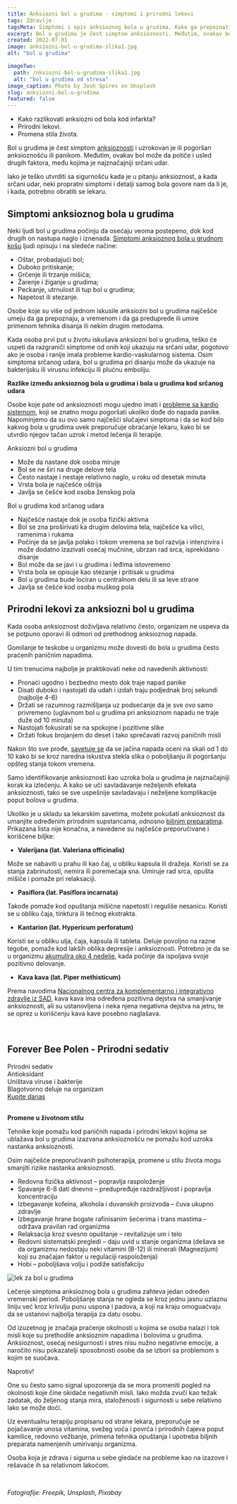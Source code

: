 ```yaml
---
title: Anksiozni bol u grudima - simptomi i prirodni lekovi
tags: Zdravlje
tagsMeta: Simptomi i opis anksioznog bola u grudima. Kako ga prepoznati i kada je neophodno pozvati pomoć? Prirodni lekovi i preparati.
excerpt: Bol u grudima je čest simptom anksioznosti. Međutim, ovakav bol može biti uzrokovan i drugim faktorima, među kojima je najznačajniji srčani udar.
created: 2022-07-01
image: anksiozni-bol-u-grudima-slika1.jpg
alt: "bol u grudima"

imageTwo:
  path: /nksiozni-bol-u-grudima-slika1.jpg
  alt: "bol u grudima od stresa"
image_caption: Photo by Josh Spires on Unsplash
slug: anksiozni-bol-u-grudima
featured: false
---
```


<div class="text-component line-height-lg v-space-md">

<div class="tldr-box">
  <div class="tldr-box__content">
	<span class="text-base font-bold"></span>
    <ul class="list list--ul margin-top-sm margin-bottom-0">
      <li>Kako razlikovati anksiozni od bola kod infarkta?</li>
      <li>Prirodni lekovi.</li>
      <li>Promena stila života.</li>
    </ul>
  </div>
</div>

Bol u grudima je čest simptom [anksioznosti](https://ubuntucentar.com/blog/anksioznost-i-anksiozni-poremecaji/sta-je-aksioznost/) i uzrokovan je ili pogoršan anksioznošću ili panikom.  Međutim, ovakav bol može da potiče i usled drugih faktora, među kojima je najznačajniji srčani udar.  

Iako je teško utvrditi sa sigurnošću kada je u pitanju anksioznost, a kada srčani udar, neki propratni simptomi i detalji samog bola govore nam da li je, i kada, potrebno obratiti se lekaru.

## Simptomi anksioznog bola u grudima

Neki ljudi bol u grudima počinju da osećaju veoma postepeno, dok kod drugih on nastupa naglo i iznenada. [Simptomi anksioznog bola u grudnom košu](https://www.healthline.com/health/anxiety/anxiety-chest-pain#symptoms) ljudi opisuju i na sledeće načine:

- Oštar, probadajući bol;
- Duboko pritiskanje;
- Grčenje ili trzanje mišića;
- Žarenje i žiganje u grudima;
- Peckanje, utrnulost ili tup bol u grudima;
- Napetost ili stezanje.

Osobe koje su više od jednom iskusile anksiozni bol u grudima najčešće umeju da ga prepoznaju, a vremenom i da ga preduprede ili umire primenom tehnika disanja ili nekim drugim metodama. 

Kada osoba prvi put u životu iskušava anksiozni bol u grudima, teško će uspeti da razgraniči simptome od onih koji ukazuju na srčani udar, pogotovo ako je osoba i ranije imala probleme kardio-vaskularnog sistema. Osim simptoma srčanog udara, bol u grudima pri disanju može da ukazuje na bakterijsku ili virusnu infekciju ili plućnu emboliju.

**Razlike između anksioznog bola u grudima i bola u grudima kod srčanog udara**

Osobe koje pate od anksioznosti mogu ujedno imati i [probleme sa kardio sistemom](https://www.medicalnewstoday.com/articles/319496#what-causes-chest-pain-during-anxiety), koji se znatno mogu pogoršati ukoliko dođe do napada panike. 
Napominjemo da su ovo samo najčešći slučajevi simptoma i da se kod bilo kakvog bola u grudima uvek preporučuje obraćanje lekaru, kako bi se utvrdio njegov tačan uzrok i metod lečenja ili terapije.

Anksiozni bol u grudima

- Može da nastane dok osoba miruje
- Bol se ne širi na druge delove tela
- Često nastaje i nestaje relativno naglo, u roku od desetak minuta
- Vrsta bola je najčešće oštrija 
- Javlja se češće kod osoba ženskog pola

Bol u grudima kod srčanog udara

- Najčešće nastaje dok je osoba fizički aktivna
- Bol se zna proširivati ka drugim delovima tela, najčešće ka vilici, ramenima i rukama
- Počinje da se javlja polako i tokom vremena se bol razvija i intenzivira i može dodatno izazivati osećaj mučnine, ubrzan rad srca, isprekidano disanje 
- Bol može da se javi i u grudima i leđima istovremeno
- Vrsta bola se opisuje kao stezanje i pritisak u grudima
- Bol u grudima bude lociran u centralnom delu ili sa leve strane
- Javlja se češće kod osoba muškog pola

## Prirodni lekovi za anksiozni bol u grudima

Kada osoba anksioznost doživljava relativno često, organizam ne uspeva da se potpuno oporavi ili odmori od prethodnog anksioznog napada. 

Gomilanje te teskobe u organizmu može dovesti do bola u grudima često praćenih paničnim napadima. 

U tim trenucima najbolje je praktikovati neke od navedenih aktivnosti:
- Pronaći ugodno i bezbedno mesto dok traje napad panike
- Disati duboko i nastojati da udah i izdah traju podjednak broj sekundi (najbolje 4-6)
- Držati se razumnog razmišljanja uz podsećanje da je sve ovo samo privremeno (uglavnom bol u grudima pri anksioznom napadu ne traje duže od 10 minuta)
- Nastojati fokusirati se na spokojne i pozitivne slike 
- Držati fokus brojanjem do deset i tako sprečavati razvoj paničnih misli

Nakon što sve prođe, [savetuje se](https://www.medicalnewstoday.com/articles/319496#when-to-see-a-doctor) da se jačina napada oceni na skali od 1 do 10 kako bi se kroz naredna iskustva stekla slika o poboljšanju ili pogoršanju opšteg stanja tokom vremena.

Samo identifikovanje anksioznosti kao uzroka bola u grudima je najznačajniji korak ka izlečenju. A kako se uči savladavanje neželjenih efekata anksioznosti, tako se sve uspešnije savladavaju i neželjene komplikacije poput bolova u grudima.  

Ukoliko je u skladu sa lekarskim savetima, možete pokušati anksioznost da umanjite određenim prirodnim supstancama, odnosno [biljnim preparatima](https://www.vasezdravlje.com/biljna-ljekarna/fitoterapija-za-dusevni-mir). Prikazana lista nije konačna, a navedene su najčešće preporučivane i korišćene biljke:

- **Valerijana (lat. Valeriana officinalis)**

Može se nabaviti u prahu ili kao čaj, u obliku kapsula ili dražeja. Koristi se za stanja zabrinutosti, nemira ili poremećaja sna. Umiruje rad srca, opušta mišiće i pomaže pri relaksaciji.

- **Pasiflora (lat. Pasiflora incarnata)**

Takođe pomaže kod opuštanja mišićne napetosti i reguliše nesanicu. Koristi se u obliku čaja, tinktura ili tečnog ekstrakta. 

- **Kantarion (lat. Hypericum perforatum)**

Koristi se u obliku ulja, čaja, kapsula ili tableta. Deluje povoljno na razne tegobe, pomaže kod lakših oblika depresije i anksioznosti. Potrebno je da se u organizmu [akumulira oko 4 nedelje](https://ordinacija.tv/kantarion-biljka-za-lecenje-depresije-stresa-pms-a/), kada počinje da ispoljava svoje pozitivno delovanje. 

- **Kava kava (lat. Piper methisticum)**

Prema navodima [Nacionalnog centra za komplementarno i integrativno zdravlje iz SAD](https://www.nccih.nih.gov/health/kava), kava kava ima određena pozitivna dejstva na smanjivanje anksioznosti, ali su ustanovljena i neka njena negativna dejstva na jetru, te se oprez u korišćenju kava kave posebno naglašava.



<br>

<div class="text-component__block padding-y-md padding-x-md radius-lg margin-top-md bg-white">
	<div class="grid gap-sm">
		<div class="col-4@md">
			<g-image class="" src="~/assets/img/forever_bee_pollen.webp" alt="polen"></g-image>
		</div> 
		<div class="col-8@md">
			<div class="flex flex-wrap gap-sm items-center">
				<div class="">
					<h2 class="text-lg">Forever Bee Polen - Prirodni sedativ</h2>
				</div>
        <div class="grid margin-bottom-lg gap-xxs">
					<div class="flex items-center text-sm">
						<g-image style="width: auto !important;" class="margin-left-important" src="~/assets/img/check.svg"></g-image>
							Prirodni sedativ
					</div>
          <div class="flex items-center text-sm">
						<g-image style="width: auto !important;" class="margin-left-important" src="~/assets/img/check.svg"></g-image>
						 Antioksidant
					</div>
          <div class="flex items-center text-sm">
						<g-image style="width: auto !important;" class="margin-left-important" src="~/assets/img/check.svg"></g-image>
						Uništava viruse i bakterije
					</div>
           <div class="flex items-center text-sm">
						<g-image style="width: auto !important;" class="margin-left-important" src="~/assets/img/check.svg"></g-image>
						 Blagotvorno deluje na organizam
					</div>
        </div>
			</div>
			<div class="flex gap-md@sm gap-md flex-column flex-row@sm padding-top-lg justify-between@sm items-center">
				<a href="https://flpshop.rs/dodaci-ishrani/11653/forever-bee-pollen/360000954255/personal.html" class="kupiteCTA btn btn--primary flex-grow center-between@lg justify-center btn--md">
					Kupite danas
				</a>
				<g-image style="width: auto !important;" class="" src="~/assets/img/logo-futer.png"></g-image>
			</div>
		</div>
	</div>
</div>

<br>

**Promene u životnom stilu**

Tehnike koje pomažu kod paničnih napada i prirodni lekovi kojima se ublažava bol u grudima izazvana anksioznošću ne pomažu kod uzroka nastanka anksioznosti.

Osim najčešće preporučivanih psihoterapija, promene u stilu života mogu smanjiti rizike nastanka anksioznosti. 

- Redovna fizička aktivnost – popravlja raspoloženje
- Spavanje 6-8 dati dnevno – predupređuje razdražljivost i popravlja koncentraciju
- Izbegavanje kofeina, alkohola i duvanskih proizvoda – čuva ukupno zdravlje 
- Izbegavanje hrane bogate rafinisanim šećerima i trans mastima – održava pravilan rad organizma
- Relaksacija kroz svesno opuštanje – revitalizuje um i telo
- Redovni sistematski pregledi – daju uvid u stanje organizma (dešava se da organizmu nedostaju neki vitamini (B-12) ili minerali (Magnezijum) koji su značajan faktor u regulaciji raspoloženja) 
- Hobi – poboljšava volju i podiže satisfakciju

![lek za bol u grudima](./images/anksiozni-bol-u-grudima-slika2.jpg)

Lečenje simptoma anksioznog bola u grudima zahteva jedan određen vremenski period. Poboljšanje stanja ne ogleda se kroz jednu jasnu uzlaznu liniju već kroz krivulju punu uspona i padova, a koji na kraju  omoguaćvaju da se ustanovi najbolja terapija za datu osobu. 

Od izuzetnog je značaja praćenje okolnosti u kojima se osoba nalazi i tok misli koje su prethodile anksioznim napadima i bolovima u grudima. Anksioznost, osećaj nesigurnosti i stres nisu nužno negativne emocije, a naročito nisu pokazatelji sposobnosti osobe da se izbori sa problemom s kojim se suočava. 

Naprotiv! 

One su često samo signal upozorenja da se mora promeniti pogled na okolnosti koje čine okidače negativnih misli. Iako možda zvuči kao težak zadatak, do željenog stanja mira, staloženosti i sigurnosti u sebe relativno lako se može doći. 

Uz eventualnu terapiju propisanu od strane lekara, preporučuje se pojačavanje unosa vitamina, svežeg voća i povrća i prirodnih čajeva poput kamilice, redovno vežbanje, primena tehnika opuštanja i upotreba biljnih preparata namenjenih umirivanju organizma. 

Osoba koja je zdrava i sigurna u sebe gledaće na probleme kao na izazove i rešavaće ih sa relativnom lakoćom. 

<br>

*Fotografije: Freepik, Unsplash, Pixabay*




</div>










